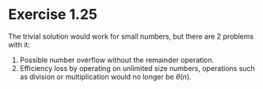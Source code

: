 # Exercise 1.25

The trivial solution would work for small numbers, but there are 2 problems
with it:

1. Possible number overflow without the remainder operation.
2. Efficiency loss by operating on unlimited size numbers, operations such as
   division or multiplication would no longer be $\theta(n)$.
